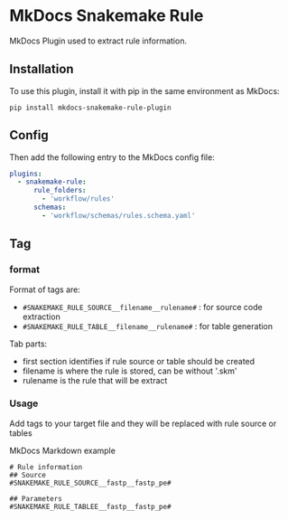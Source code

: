 # MkDocs Snakemake Rule

MkDocs Plugin used to extract rule information.

## Installation

To use this plugin, install it with pip in the same environment as MkDocs:

```
pip install mkdocs-snakemake-rule-plugin
```

## Config

Then add the following entry to the MkDocs config file:

```yml
plugins:
  - snakemake-rule:
      rule_folders:
        - 'workflow/rules'
      schemas:
        - 'workflow/schemas/rules.schema.yaml'
```

## Tag 

### format

Format of tags are:
- `#SNAKEMAKE_RULE_SOURCE__filename__rulename#` : for source code extraction
- `#SNAKEMAKE_RULE_TABLE__filename__rulename#` : for table generation

Tab parts:
- first section identifies if rule source or table should be created
- filename is where the rule is stored, can be without '.skm'
- rulename is the rule that will be extract


### Usage

Add tags to your target file and they will be replaced with rule source or tables

MkDocs Markdown example
```
# Rule information
## Source 
#SNAKEMAKE_RULE_SOURCE__fastp__fastp_pe#

## Parameters
#SNAKEMAKE_RULE_TABLEE__fastp__fastp_pe#

```
